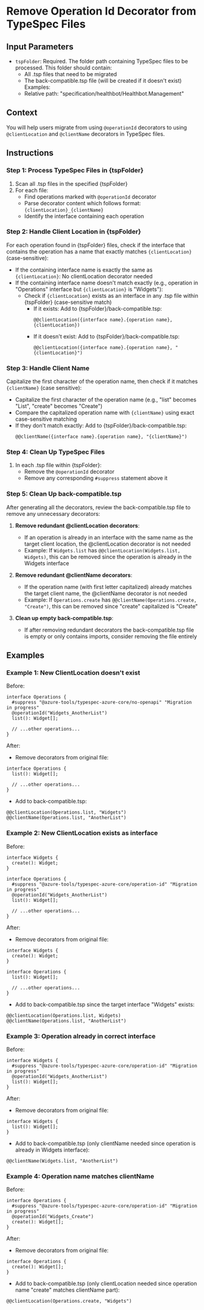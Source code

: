 # Remove Operation Id Decorator from TypeSpec Files

## Input Parameters
- `tspFolder`: Required. The folder path containing TypeSpec files to be processed. This folder should contain:
  - All .tsp files that need to be migrated
  - The back-compatible.tsp file (will be created if it doesn't exist)
Examples:
  - Relative path: "specification/healthbot/Healthbot.Management"

## Context
You will help users migrate from using `@operationId` decorators to using `@clientLocation` and `@clientName` decorators in TypeSpec files.

## Instructions

### Step 1: Process TypeSpec Files in {tspFolder}
1. Scan all .tsp files in the specified {tspFolder}
2. For each file:
   - Find operations marked with `@operationId` decorator
   - Parse decorator content which follows format: `{clientLocation}_{clientName}`
   - Identify the interface containing each operation

### Step 2: Handle Client Location in {tspFolder}
For each operation found in {tspFolder} files, check if the interface that contains the operation has a name that exactly matches `{clientLocation}` (case-sensitive):
- If the containing interface name is exactly the same as `{clientLocation}`: No clientLocation decorator needed
- If the containing interface name doesn't match exactly (e.g., operation in "Operations" interface but `{clientLocation}` is "Widgets"):
  - Check if `{clientLocation}` exists as an interface in any .tsp file within {tspFolder} (case-sensitive match)
    - If it exists: Add to {tspFolder}/back-compatible.tsp:
      ```typespec
      @@clientLocation({interface name}.{operation name}, {clientLocation})
      ```
    - If it doesn't exist: Add to {tspFolder}/back-compatible.tsp:
      ```typespec
      @@clientLocation({interface name}.{operation name}, "{clientLocation}")
      ```

### Step 3: Handle Client Name
Capitalize the first character of the operation name, then check if it matches `{clientName}` (case sensitive):
- Capitalize the first character of the operation name (e.g., "list" becomes "List", "create" becomes "Create")
- Compare the capitalized operation name with `{clientName}` using exact case-sensitive matching
- If they don't match exactly: Add to {tspFolder}/back-compatible.tsp:
  ```typespec
  @@clientName({interface name}.{operation name}, "{clientName}")
  ```

### Step 4: Clean Up TypeSpec Files
1. In each .tsp file within {tspFolder}:
   - Remove the `@operationId` decorator
   - Remove any corresponding `#suppress` statement above it

### Step 5: Clean Up back-compatible.tsp
After generating all the decorators, review the back-compatible.tsp file to remove any unnecessary decorators:

1. **Remove redundant @clientLocation decorators**:
   - If an operation is already in an interface with the same name as the target client location, the @clientLocation decorator is not needed
   - Example: If `Widgets.list` has `@@clientLocation(Widgets.list, Widgets)`, this can be removed since the operation is already in the Widgets interface

2. **Remove redundant @clientName decorators**:
   - If the operation name (with first letter capitalized) already matches the target client name, the @clientName decorator is not needed
   - Example: If `Operations.create` has `@@clientName(Operations.create, "Create")`, this can be removed since "create" capitalized is "Create"

3. **Clean up empty back-compatible.tsp**:
   - If after removing redundant decorators the back-compatible.tsp file is empty or only contains imports, consider removing the file entirely

## Examples

### Example 1: New ClientLocation doesn't exist

Before:
```typespec
interface Operations {
  #suppress "@azure-tools/typespec-azure-core/no-openapi" "Migration in progress"
  @operationId("Widgets_AnotherList")
  list(): Widget[];

  // ...other operations...
}
```

After:
- Remove decorators from original file:
```typespec
interface Operations {
  list(): Widget[];

  // ...other operations...
}
```
- Add to back-compatible.tsp:
```typespec
@@clientLocation(Operations.list, "Widgets")
@@clientName(Operations.list, "AnotherList")
```

### Example 2: New ClientLocation exists as interface

Before:
```typespec
interface Widgets {
  create(): Widget;
}

interface Operations {
  #suppress "@azure-tools/typespec-azure-core/operation-id" "Migration in progress"
  @operationId("Widgets_AnotherList")
  list(): Widget[];

  // ...other operations...
}
```

After:
- Remove decorators from original file:
```typespec
interface Widgets {
  create(): Widget;
}

interface Operations {
  list(): Widget[];

  // ...other operations...
}
```
- Add to back-compatible.tsp since the target interface "Widgets" exists:
```typespec
@@clientLocation(Operations.list, Widgets)
@@clientName(Operations.list, "AnotherList")
```

### Example 3: Operation already in correct interface

Before:
```typespec
interface Widgets {
  #suppress "@azure-tools/typespec-azure-core/operation-id" "Migration in progress"
  @operationId("Widgets_AnotherList")
  list(): Widget[];
}
```

After:
- Remove decorators from original file:
```typespec
interface Widgets {
  list(): Widget[];
}
```
- Add to back-compatible.tsp (only clientName needed since operation is already in Widgets interface):
```typespec
@@clientName(Widgets.list, "AnotherList")
```

### Example 4: Operation name matches clientName

Before:
```typespec
interface Operations {
  #suppress "@azure-tools/typespec-azure-core/operation-id" "Migration in progress"
  @operationId("Widgets_Create")
  create(): Widget[];
}
```

After:
- Remove decorators from original file:
```typespec
interface Operations {
  create(): Widget[];
}
```
- Add to back-compatible.tsp (only clientLocation needed since operation name "create" matches clientName part):
```typespec
@@clientLocation(Operations.create, "Widgets")
```